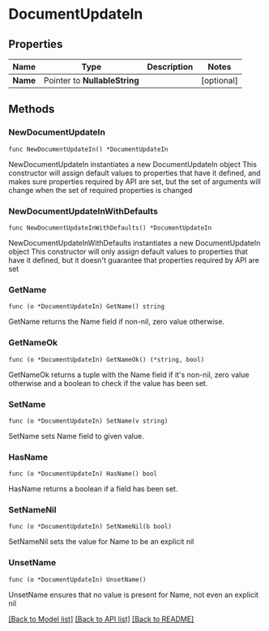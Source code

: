 # DocumentUpdateIn

## Properties

Name | Type | Description | Notes
------------ | ------------- | ------------- | -------------
**Name** | Pointer to **NullableString** |  | [optional] 

## Methods

### NewDocumentUpdateIn

`func NewDocumentUpdateIn() *DocumentUpdateIn`

NewDocumentUpdateIn instantiates a new DocumentUpdateIn object
This constructor will assign default values to properties that have it defined,
and makes sure properties required by API are set, but the set of arguments
will change when the set of required properties is changed

### NewDocumentUpdateInWithDefaults

`func NewDocumentUpdateInWithDefaults() *DocumentUpdateIn`

NewDocumentUpdateInWithDefaults instantiates a new DocumentUpdateIn object
This constructor will only assign default values to properties that have it defined,
but it doesn't guarantee that properties required by API are set

### GetName

`func (o *DocumentUpdateIn) GetName() string`

GetName returns the Name field if non-nil, zero value otherwise.

### GetNameOk

`func (o *DocumentUpdateIn) GetNameOk() (*string, bool)`

GetNameOk returns a tuple with the Name field if it's non-nil, zero value otherwise
and a boolean to check if the value has been set.

### SetName

`func (o *DocumentUpdateIn) SetName(v string)`

SetName sets Name field to given value.

### HasName

`func (o *DocumentUpdateIn) HasName() bool`

HasName returns a boolean if a field has been set.

### SetNameNil

`func (o *DocumentUpdateIn) SetNameNil(b bool)`

 SetNameNil sets the value for Name to be an explicit nil

### UnsetName
`func (o *DocumentUpdateIn) UnsetName()`

UnsetName ensures that no value is present for Name, not even an explicit nil

[[Back to Model list]](../README.md#documentation-for-models) [[Back to API list]](../README.md#documentation-for-api-endpoints) [[Back to README]](../README.md)


